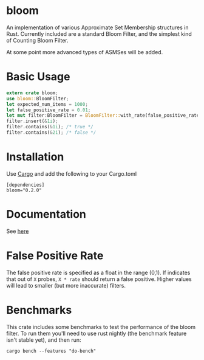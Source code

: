 # bloom

An implementation of various Approximate Set Membership structures in
Rust.  Currently included are a standard Bloom Filter, and the
simplest kind of Counting Bloom Filter.

At some point more advanced types of ASMSes will be added.

# Basic Usage

```rust
extern crate bloom;
use bloom::BloomFilter;
let expected_num_items = 1000;
let false_positive_rate = 0.01;
let mut filter:BloomFilter = BloomFilter::with_rate(false_positive_rate,expected_num_items);
filter.insert(&1i);
filter.contains(&1i); /* true */
filter.contains(&2i); /* false */
```

# Installation
Use [Cargo](http://doc.crates.io/) and add the following to your Cargo.toml

```
[dependencies]
bloom="0.2.0"
```

# Documentation
See [here](https://docs.rs/bloom/)

# False Positive Rate
The false positive rate is specified as a float in the range
(0,1).  If indicates that out of `X` probes, `X * rate` should
return a false positive.  Higher values will lead to smaller (but
more inaccurate) filters.

# Benchmarks
This crate includes some benchmarks to test the performance of the
bloom filter.  To run them you'll need to use rust nightly (the
benchmark feature isn't stable yet), and then run:

```
cargo bench --features "do-bench"
```
